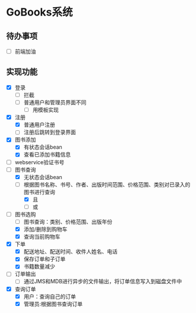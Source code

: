 # GoBooks系统
## 待办事项
- [ ] 前端加油


## 实现功能
- [x] 登录
    - [ ] 拦截
    - [ ] 普通用户和管理员界面不同
        - [ ] 用模板实现
- [x] 注册
    - [x] 普通用户注册
    - [ ] 注册后跳转到登录界面
- [x] 图书添加
    - [x] 有状态会话bean
    - [x] 查看已添加书籍信息
- [ ] webservice验证书号
- [ ] 图书查询
    - [x] 无状态会话bean
    - [ ] 根据图书名称、书号、作者、出版时间范围、价格范围、类别对已录入的图书进行查询
        - [x] 且
        - [ ] 或
- [ ] 图书选购
    - [ ] 图书查询：类别、价格范围、出版年份
    - [x] 添加/删除到购物车
    - [x] 查询当前购物车
- [x] 下单
    - [x] 配送地址、配送时间、收件人姓名、电话
    - [x] 保存订单和子订单
    - [x] 书籍数量减少
- [ ] 订单输出
    - [ ] 通过JMS和MDB进行异步的文件输出，将订单信息写入到磁盘文件中
- [x] 查询订单
    - [x] 用户：查询自己的订单
    - [x] 管理员:根据图书查询订单